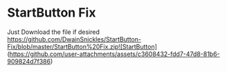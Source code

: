 # StartButton Fix

Just Download the file if desired https://github.com/DwainSnickles/StartButton-Fix/blob/master/StartButton%20Fix.zip![StartButton]
(https://github.com/user-attachments/assets/c3608432-fdd7-47d8-81b6-909824d7f386)
